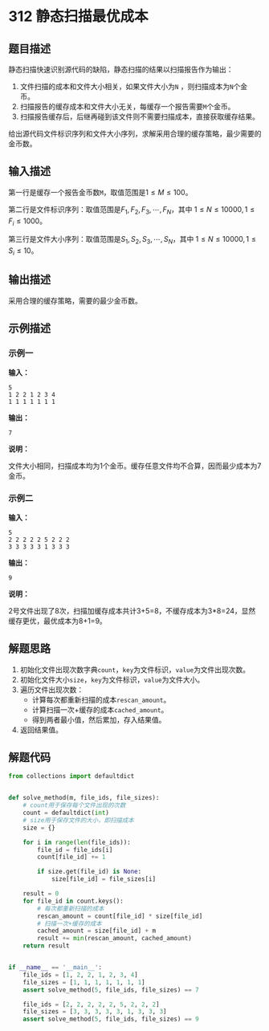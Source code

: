 # 312 静态扫描最优成本

## 题目描述

静态扫描快速识别源代码的缺陷，静态扫描的结果以扫描报告作为输出：

1. 文件扫描的成本和文件大小相关，如果文件大小为`N` ，则扫描成本为`N`个金币。  
2. 扫描报告的缓存成本和文件大小无关，每缓存一个报告需要`M`个金币。
3. 扫描报告缓存后，后继再碰到该文件则不需要扫描成本，直接获取缓存结果。

给出源代码文件标识序列和文件大小序列，求解采用合理的缓存策略，最少需要的金币数。

## 输入描述

第一行是缓存一个报告金币数`M`，取值范围是$1 \leqslant M \leqslant 100$。  

第二行是文件标识序列：取值范围是$F_1,F_2,F_3,\cdots,F_N$，其中 $1 \leqslant N \leqslant 10000,1 \leqslant F_i \leqslant 1000$。  

第三行是文件大小序列：取值范围是$S_1,S_2,S_3,\cdots,S_N$，其中 $1 \leqslant N \leqslant 10000,1 \leqslant S_i \leqslant 10$。 

## 输出描述

采用合理的缓存策略，需要的最少金币数。

## 示例描述

### 示例一

**输入：**
```text
5
1 2 2 1 2 3 4
1 1 1 1 1 1 1
```

**输出：**
```text
7
```

**说明：**

文件大小相同，扫描成本均为1个金币。缓存任意文件均不合算，因而最少成本为7金币。

### 示例二

**输入：**
```text
5
2 2 2 2 2 5 2 2 2
3 3 3 3 3 1 3 3 3
```

**输出：**
```text
9
```

**说明：**  

2号文件出现了8次，扫描加缓存成本共计3+5=8，不缓存成本为3*8=24，显然缓存更优，最优成本为8+1=9。

## 解题思路

1. 初始化文件出现次数字典`count`，`key`为文件标识，`value`为文件出现次数。
2. 初始化文件大小`size`，`key`为文件标识，`value`为文件大小。
3. 遍历文件出现次数：
    - 计算每次都重新扫描的成本`rescan_amount`。
    - 计算扫描一次+缓存的成本`cached_amount`。
    - 得到两者最小值，然后累加，存入结果值。
4. 返回结果值。   

## 解题代码

```python
from collections import defaultdict


def solve_method(m, file_ids, file_sizes):
    # count用于保存每个文件出现的次数
    count = defaultdict(int)
    # size用于保存文件的大小，即扫描成本
    size = {}

    for i in range(len(file_ids)):
        file_id = file_ids[i]
        count[file_id] += 1

        if size.get(file_id) is None:
            size[file_id] = file_sizes[i]

    result = 0
    for file_id in count.keys():
        # 每次都重新扫描的成本
        rescan_amount = count[file_id] * size[file_id]
        # 扫描一次+缓存的成本
        cached_amount = size[file_id] + m
        result += min(rescan_amount, cached_amount)
    return result


if __name__ == '__main__':
    file_ids = [1, 2, 2, 1, 2, 3, 4]
    file_sizes = [1, 1, 1, 1, 1, 1, 1]
    assert solve_method(5, file_ids, file_sizes) == 7

    file_ids = [2, 2, 2, 2, 2, 5, 2, 2, 2]
    file_sizes = [3, 3, 3, 3, 3, 1, 3, 3, 3]
    assert solve_method(5, file_ids, file_sizes) == 9
```
